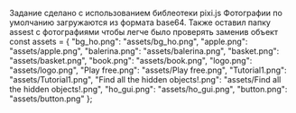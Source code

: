 Задание сделано с использованием библеотеки pixi.js
Фотографии по умолчанию загружаются из формата base64. Также оставил папку assest с фотографиями чтобы легче было проверять заменив объект const assets = {
            "bg_ho.png": "assets/bg_ho.png",
            "apple.png": "assets/apple.png",
            "balerina.png": "assets/balerina.png",
            "basket.png": "assets/basket.png",
            "book.png": "assets/book.png",
            "logo.png": "assets/logo.png",
            "Play free.png": "assets/Play free.png",
            "Tutorial1.png": "assets/Tutorial1.png",
            "Find all the hidden objects!.png": "assets/Find all the hidden objects!.png",
            "ho_gui.png": "assets/ho_gui.png",
            "button.png": "assets/button.png"
        };
